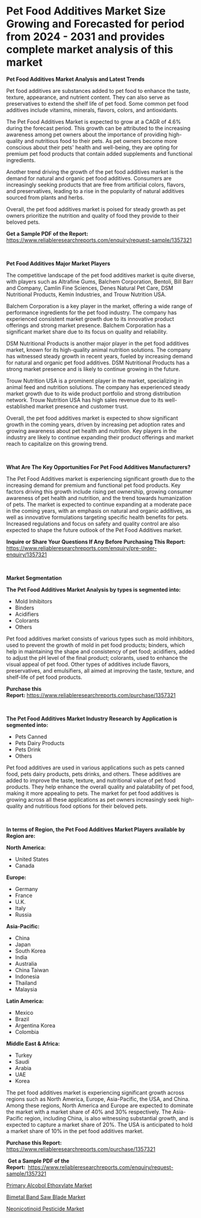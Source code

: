 <p><h1>Pet Food Additives Market Size Growing and Forecasted for period from 2024 - 2031 and provides complete market analysis of this market</h1></p><p><strong>Pet Food Additives Market Analysis and Latest Trends</strong></p>
<p><p>Pet food additives are substances added to pet food to enhance the taste, texture, appearance, and nutrient content. They can also serve as preservatives to extend the shelf life of pet food. Some common pet food additives include vitamins, minerals, flavors, colors, and antioxidants.</p><p>The Pet Food Additives Market is expected to grow at a CAGR of 4.6% during the forecast period. This growth can be attributed to the increasing awareness among pet owners about the importance of providing high-quality and nutritious food to their pets. As pet owners become more conscious about their pets' health and well-being, they are opting for premium pet food products that contain added supplements and functional ingredients.</p><p>Another trend driving the growth of the pet food additives market is the demand for natural and organic pet food additives. Consumers are increasingly seeking products that are free from artificial colors, flavors, and preservatives, leading to a rise in the popularity of natural additives sourced from plants and herbs.</p><p>Overall, the pet food additives market is poised for steady growth as pet owners prioritize the nutrition and quality of food they provide to their beloved pets.</p></p>
<p><strong>Get a Sample PDF of the Report:&nbsp;</strong> <a href="https://www.reliableresearchreports.com/enquiry/request-sample/1357321">https://www.reliableresearchreports.com/enquiry/request-sample/1357321</a></p>
<p>&nbsp;</p>
<p><strong>Pet Food Additives Major Market Players</strong></p>
<p><p>The competitive landscape of the pet food additives market is quite diverse, with players such as Altrafine Gums, Balchem Corporation, Bentoli, Bill Barr and Company, Camlin Fine Sciences, Denes Natural Pet Care, DSM Nutritional Products, Kemin Industries, and Trouw Nutrition USA.</p><p>Balchem Corporation is a key player in the market, offering a wide range of performance ingredients for the pet food industry. The company has experienced consistent market growth due to its innovative product offerings and strong market presence. Balchem Corporation has a significant market share due to its focus on quality and reliability.</p><p>DSM Nutritional Products is another major player in the pet food additives market, known for its high-quality animal nutrition solutions. The company has witnessed steady growth in recent years, fueled by increasing demand for natural and organic pet food additives. DSM Nutritional Products has a strong market presence and is likely to continue growing in the future.</p><p>Trouw Nutrition USA is a prominent player in the market, specializing in animal feed and nutrition solutions. The company has experienced steady market growth due to its wide product portfolio and strong distribution network. Trouw Nutrition USA has high sales revenue due to its well-established market presence and customer trust.</p><p>Overall, the pet food additives market is expected to show significant growth in the coming years, driven by increasing pet adoption rates and growing awareness about pet health and nutrition. Key players in the industry are likely to continue expanding their product offerings and market reach to capitalize on this growing trend.</p></p>
<p>&nbsp;</p>
<p><strong>What Are The Key Opportunities For Pet Food Additives Manufacturers?</strong></p>
<p><p>The Pet Food Additives market is experiencing significant growth due to the increasing demand for premium and functional pet food products. Key factors driving this growth include rising pet ownership, growing consumer awareness of pet health and nutrition, and the trend towards humanization of pets. The market is expected to continue expanding at a moderate pace in the coming years, with an emphasis on natural and organic additives, as well as innovative formulations targeting specific health benefits for pets. Increased regulations and focus on safety and quality control are also expected to shape the future outlook of the Pet Food Additives market.</p></p>
<p><strong>Inquire or Share Your Questions If Any Before Purchasing This Report:</strong> <a href="https://www.reliableresearchreports.com/enquiry/pre-order-enquiry/1357321">https://www.reliableresearchreports.com/enquiry/pre-order-enquiry/1357321</a></p>
<p>&nbsp;</p>
<p><strong>Market Segmentation</strong></p>
<p><strong>The Pet Food Additives Market Analysis by types is segmented into:</strong></p>
<p><ul><li>Mold Inhibitors</li><li>Binders</li><li>Acidifiers</li><li>Colorants</li><li>Others</li></ul></p>
<p><p>Pet food additives market consists of various types such as mold inhibitors, used to prevent the growth of mold in pet food products; binders, which help in maintaining the shape and consistency of pet food; acidifiers, added to adjust the pH level of the final product; colorants, used to enhance the visual appeal of pet food. Other types of additives include flavors, preservatives, and emulsifiers, all aimed at improving the taste, texture, and shelf-life of pet food products.</p></p>
<p><strong>Purchase this Report:&nbsp;</strong><a href="https://www.reliableresearchreports.com/purchase/1357321">https://www.reliableresearchreports.com/purchase/1357321</a></p>
<p>&nbsp;</p>
<p><strong>The Pet Food Additives Market Industry Research by Application is segmented into:</strong></p>
<p><ul><li>Pets Canned</li><li>Pets Dairy Products</li><li>Pets Drink</li><li>Others</li></ul></p>
<p><p>Pet food additives are used in various applications such as pets canned food, pets dairy products, pets drinks, and others. These additives are added to improve the taste, texture, and nutritional value of pet food products. They help enhance the overall quality and palatability of pet food, making it more appealing to pets. The market for pet food additives is growing across all these applications as pet owners increasingly seek high-quality and nutritious food options for their beloved pets.</p></p>
<p>&nbsp;</p>
<p><strong>In terms of Region, the Pet Food Additives Market Players available by Region are:</strong></p>
<p>
    <p> <strong> North America: </strong>
        <ul>
            <li>United States</li>
            <li>Canada</li>
        </ul>
        </p> 
    <p> <strong> Europe: </strong>
        <ul>
            <li>Germany</li>
            <li>France</li>
            <li>U.K.</li>
            <li>Italy</li>
            <li>Russia</li>
        </ul>
        </p> 
    <p> <strong> Asia-Pacific: </strong>
        <ul>
            <li>China</li>
            <li>Japan</li>
            <li>South Korea</li>
            <li>India</li>
            <li>Australia</li>
            <li>China Taiwan</li>
            <li>Indonesia</li>
            <li>Thailand</li>
            <li>Malaysia</li>
        </ul>
        </p> 
    <p> <strong> Latin America: </strong>
        <ul>
            <li>Mexico</li>
            <li>Brazil</li>
            <li>Argentina Korea</li>
            <li>Colombia</li>
        </ul>
        </p> 
    <p> <strong> Middle East & Africa: </strong>
        <ul>
            <li>Turkey</li>
            <li>Saudi</li>
            <li>Arabia</li>
            <li>UAE</li>
            <li>Korea</li>
        </ul>
    </p>
    </p>
<p><p>The pet food additives market is experiencing significant growth across regions such as North America, Europe, Asia-Pacific, the USA, and China. Among these regions, North America and Europe are expected to dominate the market with a market share of 40% and 30% respectively. The Asia-Pacific region, including China, is also witnessing substantial growth, and is expected to capture a market share of 20%. The USA is anticipated to hold a market share of 10% in the pet food additives market.</p></p>
<p><strong>Purchase this Report: </strong><a href="https://www.reliableresearchreports.com/purchase/1357321">https://www.reliableresearchreports.com/purchase/1357321</a></p>
<p>&nbsp;<strong>Get a Sample PDF of the Report:&nbsp;&nbsp;</strong><a href="https://www.reliableresearchreports.com/enquiry/request-sample/1357321">https://www.reliableresearchreports.com/enquiry/request-sample/1357321</a></p>
<p><strong></strong></p>
<p><p><a href="https://github.com/nicoletavirag/Market-Research-Report-List-2/blob/main/primary-alcobol-ethoxylate-market.md">Primary Alcobol Ethoxylate Market</a></p><p><a href="https://github.com/mauripalmi/Market-Research-Report-List-2/blob/main/bimetal-band-saw-blade-market.md">Bimetal Band Saw Blade Market</a></p><p><a href="https://github.com/redneck06/Market-Research-Report-List-2/blob/main/neonicotinoid-pesticide-market.md">Neonicotinoid Pesticide Market</a></p></p>